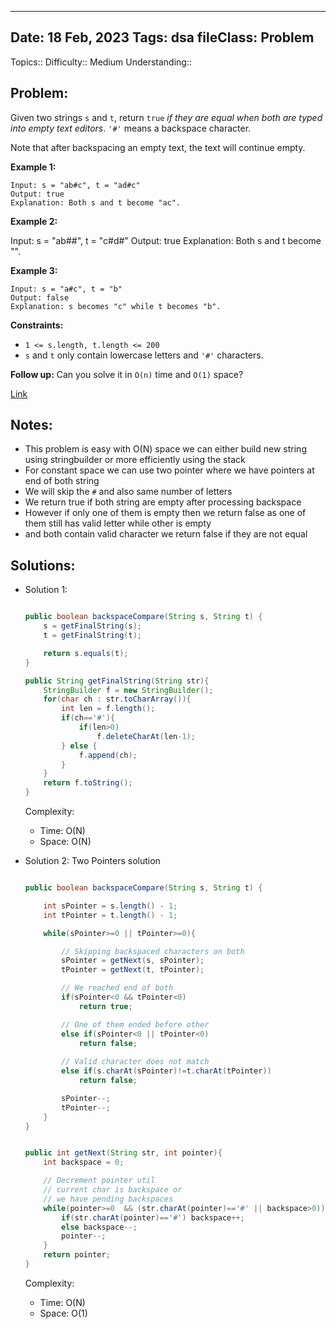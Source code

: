 
---
Date: 18 Feb, 2023
Tags: dsa
fileClass: Problem
---
Topics:: 
Difficulty::  Medium
Understanding:: 
## Problem: 
 Given two strings `s` and `t`, return `true` _if they are equal when both are typed into empty text editors_. `'#'` means a backspace character.

Note that after backspacing an empty text, the text will continue empty.

**Example 1:**

	Input: s = "ab#c", t = "ad#c"
	Output: true
	Explanation: Both s and t become "ac".

**Example 2:**

Input: s = "ab##", t = "c#d#"
Output: true
Explanation: Both s and t become "".

**Example 3:**

	Input: s = "a#c", t = "b"
	Output: false
	Explanation: s becomes "c" while t becomes "b".

**Constraints:**

- `1 <= s.length, t.length <= 200`
- `s` and `t` only contain lowercase letters and `'#'` characters.

**Follow up:** Can you solve it in `O(n)` time and `O(1)` space?

[Link]( https://leetcode.com/problems/backspace-string-compare/)

## Notes: 
- This problem is easy with O(N) space we can either build new string using stringbuilder or more efficiently using the stack
- For constant space we can use two pointer where we have pointers at end of both string 
- We will skip the `#` and also same number of letters 
- We return true if both string are empty after processing backspace
- However if only one of them is empty then we return false as one of them still has valid letter while other is empty
- and both contain valid character we return false if they are not equal

## Solutions: 

- Solution 1:  
	```java
	
	public boolean backspaceCompare(String s, String t) {
        s = getFinalString(s);
        t = getFinalString(t);

        return s.equals(t);
    }

    public String getFinalString(String str){
        StringBuilder f = new StringBuilder();
        for(char ch : str.toCharArray()){
            int len = f.length();
            if(ch=='#'){
                if(len>0)
                    f.deleteCharAt(len-1);
            } else {
                f.append(ch);
            }
        }
        return f.toString();
    }

	
	```
	Complexity: 
	- Time: O(N)
	- Space: O(N)

- Solution 2: Two Pointers solution 
	```java
	
	public boolean backspaceCompare(String s, String t) {

        int sPointer = s.length() - 1;
        int tPointer = t.length() - 1;

        while(sPointer>=0 || tPointer>=0){

            // Skipping backspaced characters on both
            sPointer = getNext(s, sPointer);
            tPointer = getNext(t, tPointer);

            // We reached end of both
            if(sPointer<0 && tPointer<0)
                return true;

            // One of them ended before other
            else if(sPointer<0 || tPointer<0)
                return false;
            
            // Valid character does not match
            else if(s.charAt(sPointer)!=t.charAt(tPointer))
                return false;

            sPointer--;
            tPointer--;
        }
    }


    public int getNext(String str, int pointer){
        int backspace = 0;

        // Decrement pointer util 
        // current char is backspace or
        // we have pending backspaces
        while(pointer>=0  && (str.charAt(pointer)=='#' || backspace>0)) {
            if(str.charAt(pointer)=='#') backspace++;
            else backspace--;
            pointer--;
        }
        return pointer;
    }
	
	```
	Complexity: 
	- Time: O(N)
	- Space: O(1)

